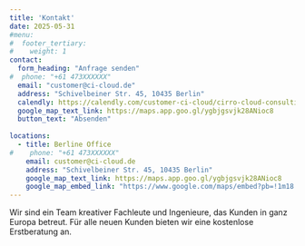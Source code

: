 ```yaml
---
title: 'Kontakt'
date: 2025-05-31
#menu:
#  footer_tertiary:
#    weight: 1
contact:
  form_heading: "Anfrage senden"
#  phone: "+61 473XXXXXX"
  email: "customer@ci-cloud.de"
  address: "Schivelbeiner Str. 45, 10435 Berlin"
  calendly: https://calendly.com/customer-ci-cloud/cirro-cloud-consulting
  google_map_text_link: https://maps.app.goo.gl/ygbjgsvjk28ANioc8
  button_text: "Absenden"
  
locations:
  - title: Berline Office
#    phone: "+61 473XXXXXX"
    email: customer@ci-cloud.de
    address: "Schivelbeiner Str. 45, 10435 Berlin"
    google_map_text_link: https://maps.app.goo.gl/ygbjgsvjk28ANioc8
    google_map_embed_link: "https://www.google.com/maps/embed?pb=!1m18!1m12!1m3!1d2426.053060943911!2d13.411995200000002!3d52.55056510000001!2m3!1f0!2f0!3f0!3m2!1i1024!2i768!4f13.1!3m3!1m2!1s0xaf1c7a77f97a70e9%3A0x3109ca3895374a6a!2sCirro%20Cloud%20GmbH!5e0!3m2!1sen!2sde!4v1748772643407!5m2!1sen!2sde"
---
```


Wir sind ein Team kreativer Fachleute und Ingenieure, das Kunden in ganz Europa betreut. Für alle neuen Kunden bieten wir eine kostenlose Erstberatung an.